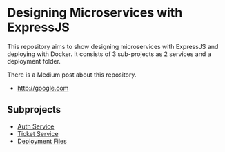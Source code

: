 # Designing Microservices with ExpressJS
This repository aims to show designing microservices with ExpressJS and deploying with Docker. It consists of 3 sub-projects as 2 services and a deployment folder.

There is a Medium post about this repository.
- http://google.com

## Subprojects
- [Auth Service](./auth)
- [Ticket Service](./ticket)
- [Deployment Files](./ticket)
